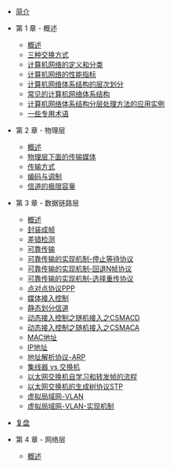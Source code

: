 - [简介](/)

- 第 1 章 - 概述
  - [概述](/docs/1/1-概述.md)
  - [三种交换方式](/docs/1/2-三种交换方式.md)
  - [计算机网络的定义和分类](/docs/1/3-计算机网络的定义和分类.md)
  - [计算机网络的性能指标](/docs/1/4-计算机网络的性能指标.md)
  - [计算机网络体系结构的层次划分](/docs/1/5-计算机网络体系结构的层次划分.md)
  - [常见的计算机网络体系结构](/docs/1/6-常见的计算机网络体系结构.md)
  - [计算机网络体系结构分层处理方法的应用实例](/docs/1/7-计算机网络体系结构分层处理方法的应用实例.md)
  - [一些专用术语](/docs/1/8-一些专用术语.md)

- 第 2 章 - 物理层
  - [概述](/docs/2/1-概述.md)
  - [物理层下面的传输媒体](/docs/2/2-物理层下面的传输媒体.md)
  - [传输方式](/docs/2/3-传输方式.md)
  - [编码与调制](/docs/2/4-编码与调制.md)
  - [信道的极限容量](/docs/2/5-信道的极限容量.md)

- 第 3 章 - 数据链路层
  - [概述](/docs/3/1-概述.md)
  - [封装成帧](/docs/3/2-封装成帧.md)
  - [差错检测](/docs/3/3-差错检测.md)
  - [可靠传输](/docs/3/4-可靠传输.md)
  - [可靠传输的实现机制-停止等待协议](/docs/3/5-可靠传输的实现机制-停止等待协议.md)
  - [可靠传输的实现机制-回退N帧协议](/docs/3/6-可靠传输的实现机制-回退N帧协议.md)
  - [可靠传输的实现机制-选择重传协议](/docs/3/7-可靠传输的实现机制-选择重传协议.md)
  - [点对点协议PPP](/docs/3/8-点对点协议PPP.md)
  - [媒体接入控制](/docs/3/9-媒体接入控制.md)
  - [静态划分信道](/docs/3/10-静态划分信道.md)
  - [动态接入控制之随机接入之CSMACD](/docs/3/11-动态接入控制之随机接入之CSMACD.md)
  - [动态接入控制之随机接入之CSMACA](/docs/3/12-动态接入控制之随机接入之CSMACA.md)
  - [MAC地址](/docs/3/13-MAC地址.md)
  - [IP地址](/docs/3/14-IP地址.md)
  - [地址解析协议-ARP](/docs/3/15-地址解析协议-ARP.md)
  - [集线器 vs 交换机](/docs/3/16-集线器vs交换机.md)
  - [以太网交换机自学习和转发帧的流程](/docs/3/17-以太网交换机自学习和转发帧的流程.md)
  - [以太网交换机的生成树协议STP](/docs/3/18-以太网交换机的生成树协议STP.md)
  - [虚拟局域网-VLAN](/docs/3/19-虚拟局域网-VLAN.md)
  - [虚拟局域网-VLAN-实现机制](/docs/3/20-虚拟局域网-VLAN-实现机制.md)

- [复盘](/docs/3/21-复盘.md)

- 第 4 章 - 网络层
  - [概述](/docs/4/1-概述.md)
